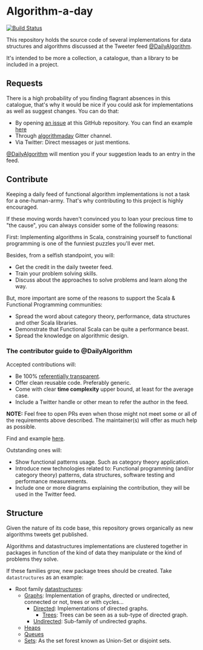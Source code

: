 # Algorithm-a-day
[![Build Status](https://travis-ci.org/pfcoperez/algorithmaday.svg?branch=master)](https://travis-ci.org/pfcoperez/algorithmaday)

This repository holds the source code of several implementations for data structures and algorithms discussed at the Tweeter feed [@DailyAlgorithm](https://twitter.com/DailyAlgorithm).

It's intended to be more a collection, a catalogue, than a library to be included in a project.

## Requests

There is a high probability of you finding flagrant absences in this catalogue, that's why it would be nice if you could ask for implementations as well as suggest changes. You can do that:

 - By opening [an issue](https://github.com/pfcoperez/algorithmaday/issues/new) at this GitHub repository. You can find an example [here](https://github.com/pfcoperez/algorithmaday/issues/7)
 - Through [algorithmaday](https://gitter.im/algorithmaday) Gitter channel.
 - Via Twitter: Direct messages or just mentions.

[@DailyAlgorithm](https://twitter.com/DailyAlgorithm) will mention you if your suggestion leads to an entry in the feed.

## Contribute

Keeping a daily feed of functional algorithm implementations is not
a task for a one-human-army. That's why contributing to this project is highly encouraged.

If these moving words haven't convinced you to loan your precious time to "the cause", you can always consider some of the following reasons:

First: Implementing algorithms in Scala, constraining yourself to functional
programming is one of the funniest puzzles you'll ever met.

Besides, from a selfish standpoint, you will:

* Get the credit in the daily tweeter feed.
* Train your problem solving skills.
* Discuss about the approaches to solve problems and learn along the way.

But, more important are some of the reasons to support the Scala & Functional Programming communities:

* Spread the word about category theory, performance, data structures and other Scala libraries.
* Demonstrate that Functional Scala can be quite a performance beast.
* Spread the knowledge on algorithmic design.

### The contributor guide to @DailyAlgorithm

Accepted contributions will:

 - Be 100% [referentially transparent](https://en.wikipedia.org/wiki/Referential_transparency).
 - Offer clean reusable code. Preferably generic.
 - Come with clear **time complexity** upper bound, at least for the average case.
 - Include a Twitter handle or other mean to refer the author in the feed.

**NOTE:** Feel free to open PRs even when those might not meet some or all of the requirements above described. The maintainer(s) will offer as much help as possible.

Find and example [here](https://github.com/pfcoperez/algorithmaday/pull/9).

Outstanding ones will:

 - Show functional patterns usage. Such as category theory application.
 - Introduce new technologies related to: Functional programming (and/or category theory) patterns, data structures, software testing and performance measurements.
 - Include one or more diagrams explaining the contribution, they will be used in the Twitter feed.

## Structure

Given the nature of its code base, this repository grows organically as
new algorithms tweets get published.

Algorithms and datastructures implementations are clustered together in packages
in function of the kind of data they manipulate or the kind of problems they
solve.

If these families grow, new package trees should be created. Take `datastructures` as an example:

* Root family [datastructures](https://github.com/pfcoperez/algorithmaday/tree/master/src/main/scala/org/pfcoperez/dailyalgorithm/datastructures):
  * [Graphs](https://github.com/pfcoperez/algorithmaday/tree/master/src/main/scala/org/pfcoperez/dailyalgorithm/datastructures/graphs): Implementation of graphs, directed or undirected, connected or not, trees or with cycles...
    * [Directed](https://github.com/pfcoperez/algorithmaday/tree/master/src/main/scala/org/pfcoperez/dailyalgorithm/datastructures/graphs/directed): Implementations of directed graphs.
      * [Trees](https://github.com/pfcoperez/algorithmaday/tree/master/src/main/scala/org/pfcoperez/dailyalgorithm/datastructures/graphs/directed/trees): Trees can be seen as a sub-type of directed graph.
    * [Undirected](https://github.com/pfcoperez/algorithmaday/tree/master/src/main/scala/org/pfcoperez/dailyalgorithm/datastructures/graphs/undirected): Sub-family of undirected graphs.
  * [Heaps](https://github.com/pfcoperez/algorithmaday/tree/master/src/main/scala/org/pfcoperez/dailyalgorithm/datastructures/heaps)
  * [Queues](https://github.com/pfcoperez/algorithmaday/blob/master/src/main/scala/org/pfcoperez/dailyalgorithm/datastructures/queues)
  * [Sets](https://github.com/pfcoperez/algorithmaday/tree/master/src/main/scala/org/pfcoperez/dailyalgorithm/datastructures/sets): As the set forest known as Union-Set or disjoint sets.
